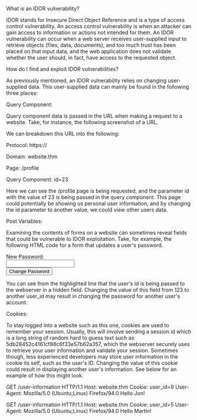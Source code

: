 What is an IDOR vulnerability?

IDOR stands for Insecure Direct Object Reference and is a type of access control vulnerability. An access control vulnerability is when an attacker can gain access to information or actions not intended for them. An IDOR vulnerability can occur when a web server receives user-supplied input to retrieve objects (files, data, documents), and too much trust has been placed on that input data, and the web application does not validate whether the user should, in fact, have access to the requested object.

How do I find and exploit IDOR vulnerabilities?

As previously mentioned, an IDOR vulnerability relies on changing user-supplied data. This user-supplied data can mainly be found in the following three places:

Query Component:

Query component data is passed in the URL when making a request to a website. Take, for instance, the following screenshot of a URL.


We can breakdown this URL into the following:

Protocol: https://

Domain: website.thm

Page: /profile

Query Component: id=23

Here we can see the /profile page is being requested, and the parameter id with the value of 23 is being passed in the query component. This page could potentially be showing us personal user information, and by changing the id parameter to another value, we could view other users data.

Post Variables:

Examining the contents of forms on a website can sometimes reveal fields that could be vulnerable to IDOR exploitation. Take, for example, the following HTML code for a form that updates a user's password.

<form method="POST" action="/update-password">
    <input type="hidden" name"user_id" value="123">
    <div>New Password:</div>
    <div><input type="password" name="new_password"></div>
    <div><input type="submit" value="Change Password">
</form>

You can see from the highlighted line that the user's id is being passed to the webserver in a hidden field. Changing the value of this field from 123 to another user_id may result in changing the password for another user's account.

Cookies:

To stay logged into a website such as this one, cookies are used to remember your session. Usually, this will involve sending a session id which is a long string of random hard to guess text such as 5db28452c4161cf88c6f33e57b62a357, which the webserver securely uses to retrieve your user information and validate your session. Sometimes though, less experienced developers may store user information in the cookie its self, such as the user's ID. Changing the value of this cookie could result in displaying another user's information. See below for an example of how this might look.

GET /user-information HTTP/1.1
Host: website.thm
Cookie: user_id=9
User-Agent: Mozilla/5.0 (Ubuntu;Linux) Firefox/94.0
Hello Jon!

GET /user-information HTTP/1.1
Host: website.thm
Cookie: user_id=5
User-Agent: Mozilla/5.0 (Ubuntu;Linux) Firefox/94.0
Hello Martin!
